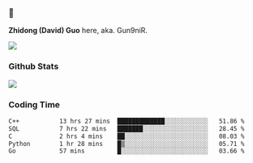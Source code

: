 ### 👋 

**Zhidong (David) Guo** here, aka. Gun9niR.

![](https://komarev.com/ghpvc/?username=Gun9niR&label=Total+Views)

### Github Stats

<img src="https://github-readme-stats.vercel.app/api?username=Gun9niR&count_private=true&show_icons=true&theme=vue-dark&hide_title=true">

### Coding Time

<!--START_SECTION:waka-->

```txt
C++           13 hrs 27 mins  █████████████░░░░░░░░░░░░   51.86 %
SQL           7 hrs 22 mins   ███████░░░░░░░░░░░░░░░░░░   28.45 %
C             2 hrs 4 mins    ██░░░░░░░░░░░░░░░░░░░░░░░   08.03 %
Python        1 hr 28 mins    █▒░░░░░░░░░░░░░░░░░░░░░░░   05.71 %
Go            57 mins         █░░░░░░░░░░░░░░░░░░░░░░░░   03.66 %
```

<!--END_SECTION:waka-->
